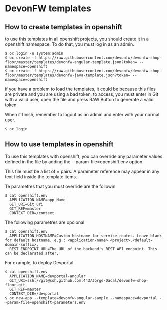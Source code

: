 # DevonFW templates

## How to create templates in openshift

to use this templates in all openshift projects, you should create it in a openshift namespace. To do that, you must log in as an admin.

    $ oc login -u system:admin
    $ oc create -f https://raw.githubusercontent.com/devonfw/devonfw-shop-floor/master/templates/devonfw-angular-template.json?token= --namespace=openshift
	$ oc create -f https://raw.githubusercontent.com/devonfw/devonfw-shop-floor/master/templates/devonfw-java-template.json?token= --namespace=openshift

if you have a problem to load the templates, it could be because this files are private and you are using a bad token, to access, you must enter in Git with a valid user, open the file and press RAW Button to generate a valid token 
	
When it finish, remember to logout as an admin and enter with your normal user.

    $ oc login
	
## How to use templates in openshift

To use this templates with openshift, you can override any parameter values defined in the file by adding the --param-file=openshift.env option.

This file must be a list of <name>=<value> pairs. A parameter reference may appear in any text field inside the template items.

Te parametres that you must override are the followin

    $ cat openshift.env
      APPLICATION_NAME=app Name
	  GIT_URI=Git uri
	  GIT_REF=master
	  CONTEXT_DIR=/context
		
The following parametres are opcional

	$ cat openshift.env
	  APPLICATION_HOSTNAME=Custom hostname for service routes. Leave blank for default hostname, e.g.: <application-name>.<project>.<default-domain-suffix>,
	  REST_ENDPOINT_URL=The URL of the backend's REST API endpoint. This can be declarated after,

For example, to deploy Devportal

    $ cat openshift.env
	  APPLICATION_NAME=devportal-angular
	  GIT_URI=ssh://git@ssh.github.com:443/Jorge-Dacal/devonfw-shop-floor.git
	  GIT_REF=master
	  CONTEXT_DIR=/devportal
    $ oc new-app --template=devonfw-angular-sample --namespace=devportal --param-file=openshift-parameters.env
